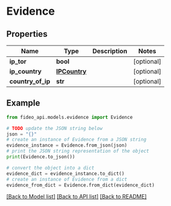 # Evidence


## Properties

Name | Type | Description | Notes
------------ | ------------- | ------------- | -------------
**ip_tor** | **bool** |  | [optional] 
**ip_country** | [**IPCountry**](IPCountry.md) |  | [optional] 
**country_of_ip** | **str** |  | [optional] 

## Example

```python
from fideo_api.models.evidence import Evidence

# TODO update the JSON string below
json = "{}"
# create an instance of Evidence from a JSON string
evidence_instance = Evidence.from_json(json)
# print the JSON string representation of the object
print(Evidence.to_json())

# convert the object into a dict
evidence_dict = evidence_instance.to_dict()
# create an instance of Evidence from a dict
evidence_from_dict = Evidence.from_dict(evidence_dict)
```
[[Back to Model list]](../README.md#documentation-for-models) [[Back to API list]](../README.md#documentation-for-api-endpoints) [[Back to README]](../README.md)


